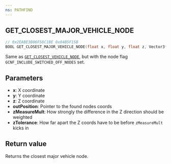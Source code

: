 ```yaml
---
ns: PATHFIND
---
```

## GET_CLOSEST_MAJOR_VEHICLE_NODE

```c
// 0x2EABE3B06F58C1BE 0x04B5F15B
BOOL GET_CLOSEST_MAJOR_VEHICLE_NODE(float x, float y, float z, Vector3* outPosition, float zMeasureMult, int zTolerance);
```

Same as [`GET_CLOSEST_VEHICLE_NODE`](#_0x240A18690AE96513), but with the node flag `GCNF_INCLUDE_SWITCHED_OFF_NODES` set.

## Parameters
* **x**: X coordinate
* **y**: Y coordinate
* **z**: Z coordinate
* **outPosition**: Pointer to the found nodes coords
* **zMeasureMult**: How strongly the difference in the Z direction should be weighted
* **zTolerance**: How far apart the Z coords have to be before `zMeasureMult` kicks in

## Return value
Returns the closest major vehicle node.